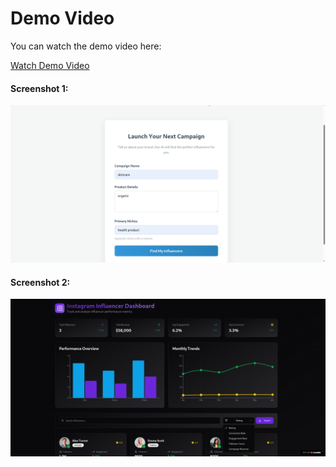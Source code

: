 # Demo Video

You can watch the demo video here:

[Watch Demo Video](https://drive.google.com/file/d/1BHPU1_hb25ru_AIYAahfEOZ8E3xdSHwz/view?usp=sharing)

#### Screenshot 1:
![Screenshot From 2025-08-07 13-46-22](https://github.com/slumio/Icy-platform/blob/main/png2)
#### Screenshot 2:
![Screenshot From 2025-08-07 13-46-22](https://github.com/slumio/Icy-platform/blob/main/png1)









